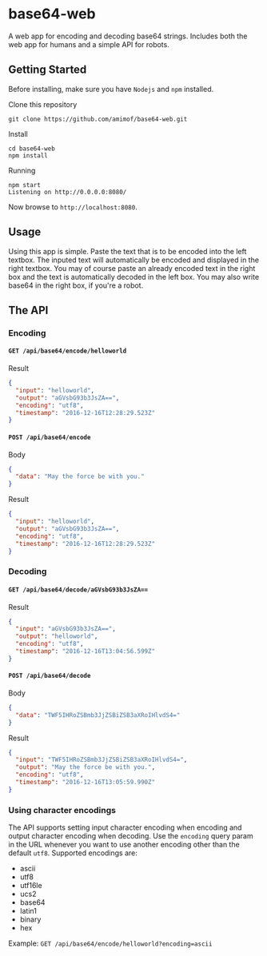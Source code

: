 # base64-web
A web app for encoding and decoding base64 strings. Includes both the web app for humans and a simple API for robots. 

## Getting Started
Before installing, make sure you have `Nodejs` and `npm` installed.

Clone this repository
```
git clone https://github.com/amimof/base64-web.git
```

Install
```
cd base64-web
npm install
```

Running
```
npm start
Listening on http://0.0.0.0:8080/
```

Now browse to `http://localhost:8080`.

## Usage
Using this app is simple. Paste the text that is to be encoded into the left textbox. The inputed text will automatically be encoded and displayed in the right textbox. You may of course paste an already encoded text in the right box and the text is automatically decoded in the left box. You may also write base64 in the right box, if you're a robot.

## The API

### Encoding

#### `GET /api/base64/encode/helloworld`

Result
```json
{
  "input": "helloworld",
  "output": "aGVsbG93b3JsZA==",
  "encoding": "utf8",
  "timestamp": "2016-12-16T12:28:29.523Z"
}
```

#### `POST /api/base64/encode`

Body
```json
{
  "data": "May the force be with you."
}
```

Result
```json
{
  "input": "helloworld",
  "output": "aGVsbG93b3JsZA==",
  "encoding": "utf8",
  "timestamp": "2016-12-16T12:28:29.523Z"
}
```

### Decoding

#### `GET /api/base64/decode/aGVsbG93b3JsZA==`

Result
```json
{
  "input": "aGVsbG93b3JsZA==",
  "output": "helloworld",
  "encoding": "utf8",
  "timestamp": "2016-12-16T13:04:56.599Z"
}
```

#### `POST /api/base64/decode`

Body
```json
{
  "data": "TWF5IHRoZSBmb3JjZSBiZSB3aXRoIHlvdS4="
}
```

Result
```json
{
  "input": "TWF5IHRoZSBmb3JjZSBiZSB3aXRoIHlvdS4=",
  "output": "May the force be with you.",
  "encoding": "utf8",
  "timestamp": "2016-12-16T13:05:59.990Z"
}
```

### Using character encodings

The API supports setting input character encoding when encoding and output character encoding when decoding. Use the `encoding` query param in the URL whenever you want to use another encoding other than the default `utf8`. Supported encodings are:

* ascii
* utf8
* utf16le
* ucs2
* base64
* latin1
* binary
* hex

Example: `GET /api/base64/encode/helloworld?encoding=ascii`
